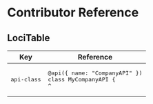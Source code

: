 # Contributor Reference

## LociTable

<table>
  <thead>
    <tr>
      <th>Key</th>
      <th>Reference</th>
    </tr>
  </thead>
  <tbody>
    <tr>
      <td>
        <pre>api-class</pre>
      </td>
      <td>
        <pre lang="typescript">
@api({ name: "CompanyAPI" })
class MyCompanyAPI {
^</pre>
      </td>
    </tr>
  </tbody>
</table>
